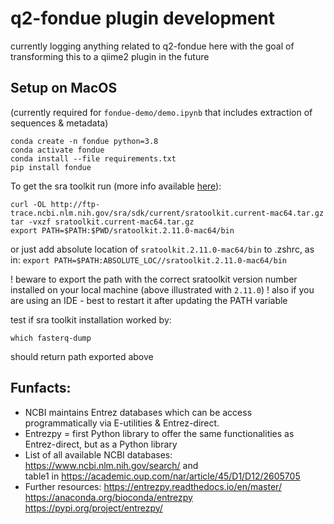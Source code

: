 # q2-fondue plugin development
currently logging anything related to q2-fondue here with the goal of transforming this to a qiime2 plugin in the future

## Setup on MacOS
(currently required for `fondue-demo/demo.ipynb` that includes extraction of sequences & metadata)

````
conda create -n fondue python=3.8
conda activate fondue
conda install --file requirements.txt
pip install fondue
````

To get the sra toolkit run (more info available [here](https://github.com/ncbi/sra-tools/wiki/02.-Installing-SRA-Toolkit)): 
````
curl -OL http://ftp-trace.ncbi.nlm.nih.gov/sra/sdk/current/sratoolkit.current-mac64.tar.gz
tar -vxzf sratoolkit.current-mac64.tar.gz
export PATH=$PATH:$PWD/sratoolkit.2.11.0-mac64/bin
````
or just add absolute location of `sratoolkit.2.11.0-mac64/bin` to .zshrc, as in:
`export PATH=$PATH:ABSOLUTE_LOC//sratoolkit.2.11.0-mac64/bin`

! beware to export the path with the correct sratoolkit version number installed on your local machine (above illustrated with `2.11.0`)
! also if you are using an IDE - best to restart it after updating the PATH variable


test if sra toolkit installation worked by:
````
which fasterq-dump
````
should return path exported above


## Funfacts: 

* NCBI maintains Entrez databases which can be access programmatically via
E-utilities &  Entrez-direct.
* Entrezpy = first Python library to offer the same functionalities as Entrez-direct, but as a Python library
* List of all available NCBI databases: https://www.ncbi.nlm.nih.gov/search/ and  
table1 in https://academic.oup.com/nar/article/45/D1/D12/2605705
* Further resources:
https://entrezpy.readthedocs.io/en/master/
https://anaconda.org/bioconda/entrezpy 
https://pypi.org/project/entrezpy/ 
